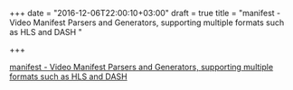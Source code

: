 +++
date = "2016-12-06T22:00:10+03:00"
draft = true
title = "manifest - Video Manifest Parsers and Generators, supporting multiple formats such as HLS and DASH "

+++

<p><a href="https://t.co/QBRPpYUYou">manifest - Video Manifest Parsers and Generators, supporting multiple formats such as HLS and DASH </a></p>
